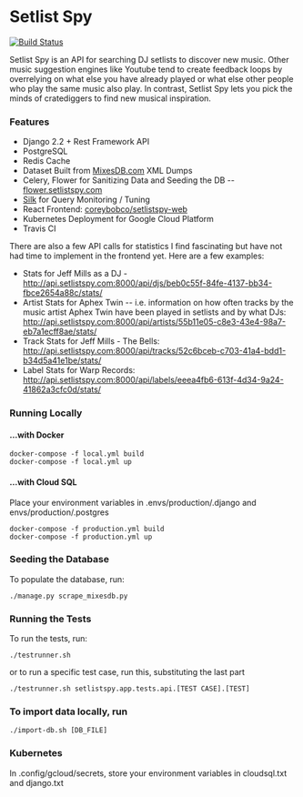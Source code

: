 # Setlist Spy

[![Build Status](https://travis-ci.org/coreybobco/setlistspy-api.svg?branch=master)](https://travis-ci.org/coreybobco/setlistspy-api)

Setlist Spy is an API for searching DJ setlists to discover new music. Other music suggestion engines like Youtube tend to create feedback loops by overrelying on what else you have already played or what else other people who play the same music also play. In contrast, Setlist Spy lets you pick the minds of cratediggers to find new musical inspiration.

### Features
- Django 2.2 + Rest Framework API
- PostgreSQL
- Redis Cache
- Dataset Built from [MixesDB.com](http://mixesdb.com) XML Dumps
- Celery, Flower for Sanitizing Data and Seeding the DB -- [flower.setlistspy.com](http://flower.setlistspy.com)
- [Silk](https://github.com/jazzband/django-silk) for Query Monitoring / Tuning
- React Frontend: [coreybobco/setlistspy-web](https://github.com/coreybobco/setlistspy-web)
- Kubernetes Deployment for Google Cloud Platform
- Travis CI

There are also a few API calls for statistics I find fascinating but have not had time to implement in the frontend yet.
Here are a few examples:

- Stats for Jeff Mills as a DJ - http://api.setlistspy.com:8000/api/djs/beb0c55f-84fe-4137-bb34-fbce2654a88c/stats/
- Artist Stats for Aphex Twin -- i.e. information on how often tracks by the music artist Aphex Twin have been played in setlists and by what DJs: http://api.setlistspy.com:8000/api/artists/55b11e05-c8e3-43e4-98a7-eb7a1ecff8ae/stats/
- Track Stats for Jeff Mills - The Bells: http://api.setlistspy.com:8000/api/tracks/52c6bceb-c703-41a4-bdd1-b34d5a41e1be/stats/
- Label Stats for Warp Records: http://api.setlistspy.com:8000/api/labels/eeea4fb6-613f-4d34-9a24-41862a3cfc0d/stats/

### Running Locally 
#### ...with Docker
```
docker-compose -f local.yml build
docker-compose -f local.yml up
```
#### ...with Cloud SQL
Place your environment variables in .envs/production/.django and envs/production/.postgres
```
docker-compose -f production.yml build
docker-compose -f production.yml up
```

### Seeding the Database
To populate the database, run:
```
./manage.py scrape_mixesdb.py
``` 

### Running the Tests
To run the tests, run:
```
./testrunner.sh
``` 
or to run a specific test case, run this, substituting the last part
```
./testrunner.sh setlistspy.app.tests.api.[TEST CASE].[TEST]
``` 

### To import data locally, run
```
./import-db.sh [DB_FILE]
``` 

### Kubernetes
In .config/gcloud/secrets, store your environment variables in cloudsql.txt and django.txt